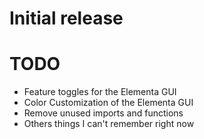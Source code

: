 # Initial release

# TODO 
* Feature toggles for the Elementa GUI
* Color Customization of the Elementa GUI
* Remove unused imports and functions
* Others things I can't remember right now
